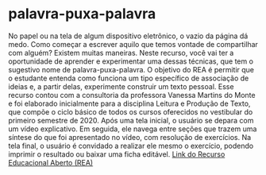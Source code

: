 # palavra-puxa-palavra
No papel ou na tela de algum dispositivo eletrônico, o vazio da página dá medo. Como começar a escrever aquilo que temos vontade de compartilhar com alguém? Existem muitas maneiras. Neste recurso, você vai ter a oportunidade de aprender e experimentar uma dessas técnicas, que tem o sugestivo nome de palavra-puxa-palavra. O objetivo do REA é permitir que o estudante entenda como funciona um tipo específico de associação de ideias e, a partir delas, experimente construir um texto pessoal. Esse recurso contou com a consultoria da professora Vanessa Martins do Monte e foi elaborado inicialmente para a disciplina Leitura e Produção de Texto, que compõe o ciclo básico de todos os cursos oferecidos no vestibular do primeiro semestre de 2020. Após uma tela inicial, o usuário se depara com um vídeo explicativo. Em seguida, ele navega entre seções que trazem uma síntese do que foi apresentado no vídeo, com resolução de exercícios. Na tela final, o usuário é convidado a realizar ele mesmo o exercício, podendo imprimir o resultado ou baixar uma ficha editável.
[Link do Recurso Educacional Aberto (REA)](https://apps.univesp.br/palavra-puxa-palavra)
